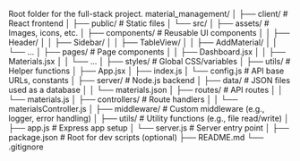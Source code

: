 Root folder for the full-stack project.
material_management/
│
├── client/                     # React frontend
│   ├── public/                 # Static files
│   └── src/
│       ├── assets/            # Images, icons, etc.
│       ├── components/        # Reusable UI components
│       │   ├── Header/
│       │   ├── Sidebar/
│       │   ├── TableView/
│       │   ├── AddMaterial/
│       │   └── ...
│       ├── pages/             # Page components
│       │   ├── Dashboard.jsx
│       │   ├── Materials.jsx
│       │   └── ...
│       ├── styles/            # Global CSS/variables
│       ├── utils/             # Helper functions
│       ├── App.jsx
│       ├── index.js
│       └── config.js          # API base URLs, constants
│
├── server/                    # Node.js backend
│   ├── data/                  # JSON files used as a database
│   │   └── materials.json
│   ├── routes/                # API routes
│   │   └── materials.js
│   ├── controllers/           # Route handlers
│   │   └── materialsController.js
│   ├── middleware/            # Custom middleware (e.g., logger, error handling)
│   ├── utils/                 # Utility functions (e.g., file read/write)
│   ├── app.js                 # Express app setup
│   └── server.js              # Server entry point
│
├── package.json               # Root for dev scripts (optional)
├── README.md
└── .gitignore

